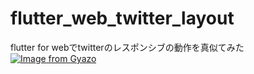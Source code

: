 # flutter_web_twitter_layout

flutter for webでtwitterのレスポンシブの動作を真似てみた
[![Image from Gyazo](https://i.gyazo.com/8796667b30c96fa6ea9f06b8de743dc5.png)](https://gyazo.com/8796667b30c96fa6ea9f06b8de743dc5)
